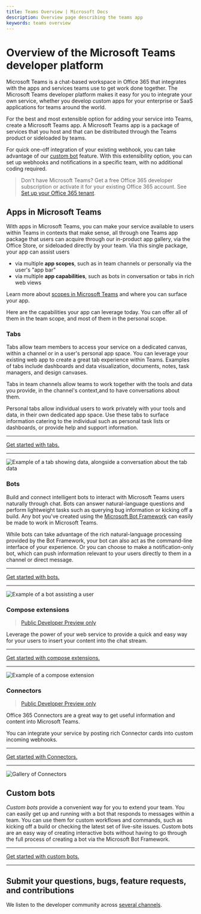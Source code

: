 ```yaml
---
title: Teams Overview | Microsoft Docs
description: Overview page describing the teams app
keywords: teams overview
---
```

# Overview of the Microsoft Teams developer platform

Microsoft Teams is a chat-based workspace in Office 365 that integrates with the apps and services teams use to get work done together.  The Microsoft Teams developer platform makes it easy for you to integrate your own service, whether you develop custom apps for your enterprise or SaaS applications for teams around the world.

For the best and most extensible option for adding your service into Teams, create a Microsoft Teams app.  A Microsoft Teams app is a package of services that you host and that can be distributed through the Teams product or sideloaded by teams.

For quick one-off integration of your existing webhook, you can take advantage of our [custom bot](#custom-bots) feature. With this extensibility option, you can set up webhooks and notifications in a specific team, with no additional coding required.

>Don't have Microsoft Teams? Get a free Office 365 developer subscription or activate it for your existing Office 365 account. See [Set up your Office 365 tenant](setup.md#1-set-up-your-office-365-tenant).

## Apps in Microsoft Teams

With apps in Microsoft Teams, you can make your service available to users within Teams in contexts that make sense, all through one Teams app package that users can acquire through our in-product app gallery, via the Office Store, or sideloaded directly by your team.  Via this single package, your app can assist users

* via multiple **app scopes**, such as in team channels or personally via the user's "app bar"
* via multiple **app capabilities**, such as bots in conversation or tabs in rich web views

<!-- TODO: table of capabilities, screenshots of personal scope -->

Learn more about [scopes in Microsoft Teams](teamsapps.md#scopes-in-microsoft-teams) and where you can surface your app.

Here are the capabilities your app can leverage today. You can offer all of them in the team scope, and most of them in the personal scope.

### Tabs

Tabs allow team members to access your service on a dedicated canvas, within a channel or in a user's personal app space. You can leverage your existing web app to create a great tab experience within Teams.  Examples of tabs include dashboards and data visualization, documents, notes, task managers, and design canvases.

Tabs in team channels allow teams to work together with the tools and data you provide, in the channel's context,and to have conversations about them.

Personal tabs allow individual users to work privately with your tools and data, in their own dedicated app space.  Use these tabs to surface information catering to the individual such as personal task lists or dashboards, or provide help and support information.

---

[Get started with tabs.](tabs.md)

---

![Example of a tab showing data, alongside a conversation about the tab data](images/tab_example.png)

### Bots

Build and connect intelligent bots to interact with Microsoft Teams users naturally through chat. Bots can answer natural-language questions and perform lightweight tasks such as querying bug information or kicking off a build.​ Any bot you've created using the [Microsoft Bot Framework](https://dev.botframework.com/) can easily be made to work in Microsoft Teams.

While bots can take advantage of the rich natural-language processing provided by the Bot Framework, your bot can also act as the command-line interface of your experience.  Or you can choose to make a notification-only bot, which can push information relevant to your users directly to them in a channel or direct message.

---

[Get started with bots.](bots.md)

---

![Example of a bot assisting a user](images/bot_example.png)

### Compose extensions

>[Public Developer Preview only](publicpreview.md)

Leverage the power of your web service to provide a quick and easy way for your users to insert your content into the chat stream.

---

[Get started with compose extensions.](composeextensions.md)

---

![Example of a compose extension](images/ComposeExtension/CEOverviewExample.png)

### Connectors

>[Public Developer Preview only](publicpreview.md)

Office 365 Connectors are a great way to get useful information and content into Microsoft Teams.

You can integrate your service by posting rich Connector cards into custom incoming webhooks.

---

[Get started with Connectors.](connectors.md)

---

![Gallery of Connectors](images/connector_example.png)
<!-- TODO - update image to latest -->

## Custom bots

*Custom bots* provide a convenient way for you to extend your team. You can easily get up and running with a bot that responds to messages within a team. You can use them for custom workflows and commands, such as kicking off a build or checking the latest set of live-site issues. Custom bots are an easy way of creating interactive bots without having to go through the full process of creating a bot via the Microsoft Bot Framework.  

---

[Get started with custom bots.](custombot.md)

---

## Submit your questions, bugs, feature requests, and contributions

We listen to the developer community across [several channels](feedback.md).
